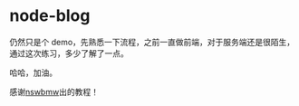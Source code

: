 # node-blog

仍然只是个 demo，先熟悉一下流程，之前一直做前端，对于服务端还是很陌生，通过这次练习，多少了解了一点。

哈哈，加油。

感谢<a href="https://github.com/nswbmw" target="_blank">nswbmw</a>出的教程！
